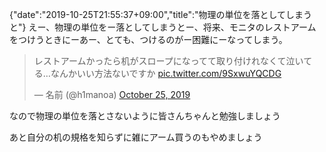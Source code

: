 {"date":"2019-10-25T21:55:37+09:00","title":"物理の単位を落としてしまうと"}
えー、物理の単位をー落としてしまうとー、将来、モニタのレストアームをつけうときにーあー、とても、つけるのがー困難にーなってしまう。


<blockquote class="twitter-tweet" data-partner="tweetdeck"><p lang="ja" dir="ltr">レストアームかったら机がスロープになってて取り付けれなくて泣いてる…なんかいい方法ないですか <a href="https://t.co/9SxwuYQCDG">pic.twitter.com/9SxwuYQCDG</a></p>&mdash; 名前 (@h1manoa) <a href="https://twitter.com/h1manoa/status/1187702359255703553?ref_src=twsrc%5Etfw">October 25, 2019</a></blockquote>
<script async src="https://platform.twitter.com/widgets.js" charset="utf-8"></script>

なので物理の単位を落とさないように皆さんちゃんと勉強しましょう

あと自分の机の規格を知らずに雑にアーム買うのもやめましょう

